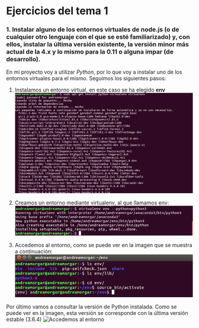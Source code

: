 # Ejercicios del tema 1



### 1. Instalar alguno de los entornos virtuales de node.js (o de cualquier otro lenguaje con el que se esté familiarizado) y, con ellos, instalar la última versión existente, la versión minor más actual de la 4.x y lo mismo para la 0.11 o alguna impar (de desarrollo).

En mi proyecto voy a utilizar *Python*, por lo que voy a instalar uno de los entornos virtuales para el mismo.
Seguimos los siguientes pasos:
1. Instalamos un entorno virtual, en este caso se ha elegido **env**
![Instalación de env](images/1_instalarVirtualenv.png)


2. Creamos un entorno mediante virtualenv, al que llamamos env:
![Creamos entorno](images/2_accederVirtualENV.png)


3. Accedemos al entorno, como se puede ver en la imagen que se muestra a continuación:
![Accedemos al entorno](images/3_accederENV.png)


Por último vamos a consultar la versión de Python instalada. Como se puede ver en la imagen, esta versión se corresponde con la última versión estable (3.6.4)
![Accedemos al entorno](imagen/versionpython.png)
